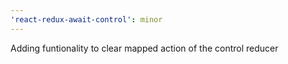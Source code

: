 ```yaml
---
'react-redux-await-control': minor
---
```


Adding funtionality to clear mapped action of the control reducer
